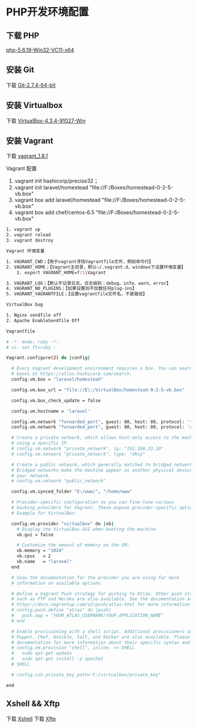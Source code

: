 # PHP开发环境配置 #

## 下载 PHP

[php-5.6.19-Win32-VC11-x64](http://windows.php.net/downloads/releases/php-5.6.19-Win32-VC11-x64.zip)

## 安装 Git

下载 [Git-2.7.4-64-bit](https://github.com/git-for-windows/git/releases/download/v2.7.4.windows.1/Git-2.7.4-64-bit.exe)

## 安装 Virtualbox

下载 [VirtualBox-4.3.4-91027-Win](http://download.virtualbox.org/virtualbox/4.3.4/VirtualBox-4.3.4-91027-Win.exe)

## 安装 Vagrant

下载 [vagrant_1.8.1](https://releases.hashicorp.com/vagrant/1.8.1/vagrant_1.8.1.msi)

Vagrant 配置

1. vagrant init hashicorp/precise32；
2. vagrant init laravel/homestead "file://F:/Boxes/homestead-0-2-5-vb.box"
3. vagrant box add laravel/homestead "file://F:/Boxes/homestead-0-2-5-vb.box"
4. vagrant box add chef/centos-6.5 "file://F:/Boxes/homestead-0-2-5-vb.box"

```bash
1. vagrant up
2. vagrant reload
3. vagrant destroy
```

```bash
Vagrant 环境变量

1. VAGRANT_CWD；【用于vagrant寻找Vagrantfile文件，例如命令行】
2. VAGRANT_HOME；【Vagrant主目录，默认~/.vagrant.d，windows下设置环境变量】
	1. export VAGRANT_HOME=f:\\Vagrant

3. VAGRABT_LOG；【默认不记录日志，日志级别：debug、info、warn、error】
4. VAGRANT_NO_PLUGINS；【如果设置则不加载任何plug-ins】
5. VAGRANT_VAGRANTFILE；【设置vagrantfile文件名，不是路径】
```

```bash
VirtualBox bug

1. Nginx sendfile off
2. Apache EnableSendfile Off
```

```bash
Vagrantfile

# -*- mode: ruby -*-
# vi: set ft=ruby :

Vagrant.configure(2) do |config|

  # Every Vagrant development environment requires a box. You can search for
  # boxes at https://atlas.hashicorp.com/search.
  config.vm.box = "laravel/homestead"

  config.vm.box_url = "file://E\:/VirtualBox/homestead-0-2-5-vb.box"

  config.vm.box_check_update = false

  config.vm.hostname = 'laravel'

  config.vm.network "forwarded_port", guest: 80, host: 80, protocol: 'tcp', auto_correct: true
  config.vm.network "forwarded_port", guest: 80, host: 80, protocol: 'udp', auto_correct: true

  # Create a private network, which allows host-only access to the machine
  # using a specific IP.
  # config.vm.network "private_network", ip: "192.168.33.10"
  # config.vm.network "private_network", type: "dhcp"

  # Create a public network, which generally matched to bridged network.
  # Bridged networks make the machine appear as another physical device on
  # your network.
  # config.vm.network "public_network"

  config.vm.synced_folder "E:/www/", "/home/www"

  # Provider-specific configuration so you can fine-tune various
  # backing providers for Vagrant. These expose provider-specific options.
  # Example for VirtualBox:

  config.vm.provider "virtualbox" do |vb|
    # Display the VirtualBox GUI when booting the machine
    vb.gui = false

    # Customize the amount of memory on the VM:
    vb.memory = "1024"
    vb.cpus   = 2
    vb.name   = "laravel"
  end

  # View the documentation for the provider you are using for more
  # information on available options.

  # Define a Vagrant Push strategy for pushing to Atlas. Other push strategies
  # such as FTP and Heroku are also available. See the documentation at
  # https://docs.vagrantup.com/v2/push/atlas.html for more information.
  # config.push.define "atlas" do |push|
  #   push.app = "YOUR_ATLAS_USERNAME/YOUR_APPLICATION_NAME"
  # end

  # Enable provisioning with a shell script. Additional provisioners such as
  # Puppet, Chef, Ansible, Salt, and Docker are also available. Please see the
  # documentation for more information about their specific syntax and use.
  # config.vm.provision "shell", inline: <<-SHELL
  #   sudo apt-get update
  #   sudo apt-get install -y apache2
  # SHELL

  # config.ssh.private_key_path="F:/virtualbox/private_key"

end

```

## Xshell && Xftp

下载 [Xshell](./Xftp4.exe)
下载 [Xftp](./Xshell4_4.0.0.125.exe)